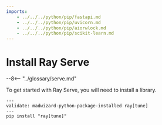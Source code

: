 ```yaml
---
imports:
    - ../../../python/pip/fastapi.md
    - ../../../python/pip/uvicorn.md
    - ../../../python/pip/aiorwlock.md
    - ../../../python/pip/scikit-learn.md
---
```


# Install Ray Serve

--8<-- "../glossary/serve.md"

To get started with Ray Serve, you will need to install a library.

```shell
---
validate: madwizard-python-package-installed ray[tune]
---
pip install "ray[tune]"
```

